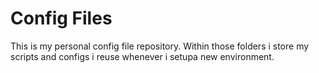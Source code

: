 # Config Files

This is my personal config file repository. Within those folders i store my scripts and configs i reuse whenever i setupa new environment. 
